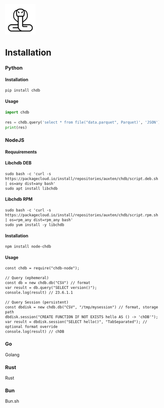 <img src="logo.png" width=100>

# Installation

<!-- tabs:start -->

### **Python**

#### Installation
```
pip install chdb
```

#### Usage
```python
import chdb

res = chdb.query('select * from file("data.parquet", Parquet)', 'JSON');
print(res)
```

### **NodeJS**

#### Requuirements

<!-- tabs:start -->
#### Libchdb DEB
```
sudo bash -c 'curl -s https://packagecloud.io/install/repositories/auxten/chdb/script.deb.sh | os=any dist=any bash'
sudo apt install libchdb
```
#### Libchdb RPM
```
sudo bash -c 'curl -s https://packagecloud.io/install/repositories/auxten/chdb/script.rpm.sh | os=rpm_any dist=rpm_any bash'
sudo yum install -y libchdb
```

<!-- tabs:end -->


#### Installation
```
npm install node-chdb
```

#### Usage
```
const chdb = require("chdb-node");

// Query (ephemeral)
const db = new chdb.db("CSV") // format
var result = db.query("SELECT version()");
console.log(result) // 23.6.1.1

// Query Session (persistent)
const dbdisk = new chdb.db("CSV", "/tmp/mysession") // format, storage path
dbdisk.session("CREATE FUNCTION IF NOT EXISTS hello AS () -> 'chDB'");
var result = dbdisk.session("SELECT hello()", "TabSeparated"); // optional format override
console.log(result) // chDB
```

### **Go**

Golang

### **Rust**

Rust

### **Bun**

Bun.sh

<!-- tabs:end -->

